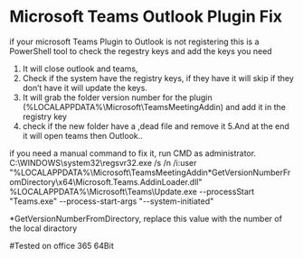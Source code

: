 # Microsoft Teams Outlook Plugin Fix
if your microsoft Teams Plugin to Outlook is not registering this is a PowerShell tool to check the regestry keys and add the keys you need



1. It will close outlook and teams,
2. Check if the system have the registry keys, if they have it will skip if they don’t have it will update the keys.
3. It will grab the folder version number for the plugin (%LOCALAPPDATA%\Microsoft\TeamsMeetingAddin) and add it in the registry key
4. check if the new folder have a ,dead file and remove it
5.And at the end it will open teams then Outlook..


if you need a manual command to fix it, run CMD as administrator.
C:\WINDOWS\system32\regsvr32.exe /s /n /i:user "%LOCALAPPDATA%\Microsoft\TeamsMeetingAddin\*GetVersionNumberFromDirectory\x64\Microsoft.Teams.AddinLoader.dll"
%LOCALAPPDATA%\Microsoft\Teams\Update.exe --processStart "Teams.exe" --process-start-args "--system-initiated"


*GetVersionNumberFromDirectory, replace this value with the number of the local diractory

#Tested on office 365 64Bit 
